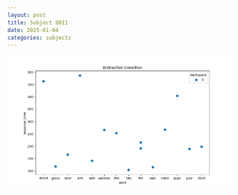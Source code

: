 ```yaml
---
layout: post
title: Subject 8011
date: 2025-01-04
categories: subjects
---
```


![](data/8011/run-24/8011_rt_acc_fuzzy_delay.png)
